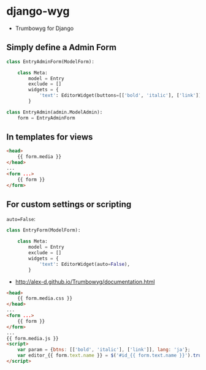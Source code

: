 # django-wyg

- Trumbowyg for Django

## Simply define a Admin Form

~~~py
class EntryAdminForm(ModelForm):

    class Meta:
        model = Entry
        exclude = []
        widgets = {
            'text': EditorWidget(buttons=[['bold', 'italic'], ['link']]),
        }

class EntryAdmin(admin.ModelAdmin):
    form = EntryAdminForm
~~~

## In templates for views

~~~html
<head>
    {{ form.media }}
</head>
...
<form ...>
    {{ form }}
</form>
~~~

## For custom settings or scripting

`auto=False`:

~~~py
class EntryForm(ModelForm):

    class Meta:
        model = Entry
        exclude = []
        widgets = {
            'text': EditorWidget(auto=False),
        }
~~~

- http://alex-d.github.io/Trumbowyg/documentation.html

~~~html
<head>
    {{ form.media.css }}
</head>
...
<form ...>
    {{ form }}
</form>
...
{{ form.media.js }}
<script>
    var param = {btns: [['bold', 'italic'], ['link']], lang: 'ja'};
    var editor_{{ form.text.name }} = $('#id_{{ form.text.name }}').trumbowyg(param);
</script>
~~~

